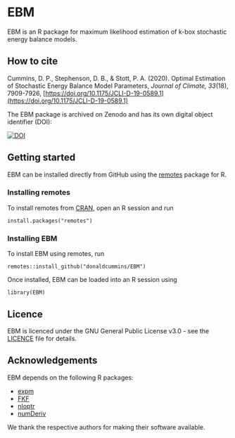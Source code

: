 # EBM

EBM is an R package for maximum likelihood estimation of k-box stochastic energy balance models.

## How to cite

Cummins, D. P., Stephenson, D. B., & Stott, P. A. (2020). Optimal Estimation of Stochastic Energy Balance Model Parameters, *Journal of Climate, 33*(18), 7909-7926, [https://doi.org/10.1175/JCLI-D-19-0589.1](https://doi.org/10.1175/JCLI-D-19-0589.1)

The EBM package is archived on Zenodo and has its own digital object identifier (DOI):

[![DOI](https://zenodo.org/badge/DOI/10.5281/zenodo.5217603.svg)](https://doi.org/10.5281/zenodo.5217603)

## Getting started

EBM can be installed directly from GitHub using the [remotes](https://cran.r-project.org/package=remotes) package for R.

### Installing remotes

To install remotes from [CRAN](https://cran.r-project.org/), open an R session and run

```
install.packages("remotes")
```

### Installing EBM

To install EBM using remotes, run

```
remotes::install_github("donaldcummins/EBM")
```

Once installed, EBM can be loaded into an R session using

```
library(EBM)
```

## Licence

EBM is licenced under the GNU General Public License v3.0 - see the [LICENCE](LICENCE) file for details.

## Acknowledgements

EBM depends on the following R packages:

* [expm](https://cran.r-project.org/package=expm)
* [FKF](https://cran.r-project.org/package=FKF)
* [nloptr](https://cran.r-project.org/package=nloptr)
* [numDeriv](https://cran.r-project.org/package=numDeriv)

We thank the respective authors for making their software available.





